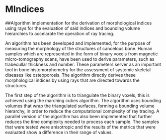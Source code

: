 # MIndices

##Algorithm implementation for the derivation of morphological indices using rays for the evaluation of said indices and bounding volume hierarchies to accelarate the operation of ray tracing.

  An algorithm has been developed and implemented, for the purpose of measuring the morphology of the structures of cancelous bone. Human samples which are represented in the form of binary voxels from magnetic micro-tomography scans, have been used to derive parameters, such as trabecullar thickness and number. These parameters server as an important tool in bone histomorphometry for the assessment of systemic skeletal diseases like osteoporosis. The algorithm directly derives these morphological indices by using rays that are directed towards the structures.

 The first step of the algorithm is to triangulate the binary voxels, this is achieved using the marching cubes algorithm. The algorithm uses bounding volumes that wrap the triangulated surfaces, forming a bounding volume hierarchy, in order to reduce the computational complexity of ray tracing. A parallel version of the algorithm has also been implemented that further reduces the time complexity needed to process each sample. The samples that were tested were anisotropic and the results of the metrics that were evaluated show a difference in their range of values.
